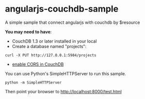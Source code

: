 angularjs-couchdb-sample
========================

A simple sample that connect angularjs with couchdb by $resource

**You may need to have**:

 - CouchDB 1.3 or later installed in your local
 - Create a database named "projects":

```
curl -X PUT http://127.0.0.1:5984/projects
```

 - [enable CORS in CouchDB](http://wiki.apache.org/couchdb/CORS)

You can use Python's SimpleHTTPServer to run this sample.

```
python -m SimpleHTTPServer
```

Then point your browser to [http://localhost:8000/test.html](http://localhost:8000/test.html)

